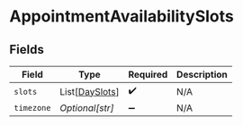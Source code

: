 # AppointmentAvailabilitySlots


## Fields

| Field                                             | Type                                              | Required                                          | Description                                       |
| ------------------------------------------------- | ------------------------------------------------- | ------------------------------------------------- | ------------------------------------------------- |
| `slots`                                           | List[[DaySlots](../../models/shared/dayslots.md)] | :heavy_check_mark:                                | N/A                                               |
| `timezone`                                        | *Optional[str]*                                   | :heavy_minus_sign:                                | N/A                                               |
